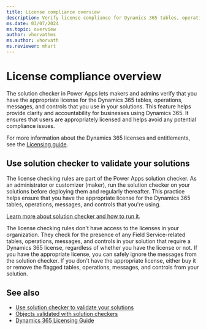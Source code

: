```yaml
---
title: License compliance overview
description: Verify license compliance for Dynamics 365 tables, operations, messages, and controls using Power Apps solution checker.
ms.date: 03/07/2024
ms.topic: overview
author: vhorvathms
ms.author: vhorvath
ms.reviewer: mhart
---
```


# License compliance overview

The solution checker in Power Apps lets makers and admins verify that you have the appropriate license for the Dynamics 365 tables, operations, messages, and controls that you use in your solutions. This feature helps provide clarity and accountability for businesses using Dynamics 365. It ensures that users are appropriately licensed and helps avoid any potential compliance issues.

For more information about the Dynamics 365 licenses and entitlements, see the [Licensing guide](https://go.microsoft.com/fwlink/?LinkId=866544&clcid=0x409).

## Use solution checker to validate your solutions

The license checking rules are part of the Power Apps solution checker. As an administrator or customizer (maker), run the solution checker on your solutions before deploying them and regularly thereafter. This practice helps ensure that you have the appropriate license for the Dynamics 365 tables, operations, messages, and controls that you're using.

[Learn more about solution checker and how to run it](/power-apps/maker/data-platform/use-powerapps-checker).

The license checking rules don't have access to the licenses in your organization. They check for the presence of any Field Service-related tables, operations, messages, and controls in your solution that require a Dynamics 365 license, regardless of whether you have the license or not. If you have the appropriate license, you can safely ignore the messages from the solution checker. If you don't have the appropriate license, either buy it or remove the flagged tables, operations, messages, and controls from your solution.

## See also

- [Use solution checker to validate your solutions](/power-apps/maker/data-platform/use-powerapps-checker)
- [Objects validated with solution checkers](license-compliance-field-service.md)
- [Dynamics 365 Licensing Guide](https://go.microsoft.com/fwlink/?LinkId=866544&clcid=0x409)
